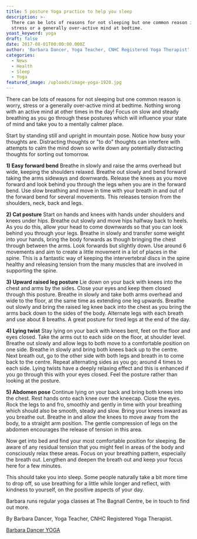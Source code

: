 ```yaml
---
title: 5 posture Yoga practice to help you sleep
description: >-
  There can be lots of reasons for not sleeping but one common reason is worry,
  stress or a generally over-active mind at bedtime. 
yoast_keyword: yoga
draft: false
date: 2017-08-01T00:00:00.000Z
author: 'Barbara Dancer, Yoga Teacher, CNHC Registered Yoga Therapist'
categories:
  - News
  - Health
  - Sleep
  - Yoga
featured_image: /uploads/image-yoga-1920.jpg
---
```


There can be lots of reasons for not sleeping but one common reason is worry, stress or a generally over-active mind at bedtime. Nothing wrong with an active mind at other times in the day! Focus on slow and steady breathing as you go through these postures which will influence your state of mind and take you to a mentally calmer place.

Start by standing still and upright in mountain pose. Notice how busy your thoughts are. Distracting thoughts or "to do" thoughts can interfere with attempts to calm the mind down so write down any potentially distracting thoughts for sorting out tomorrow.

**1) Easy forward bend**
Breathe in slowly and raise the arms overhead but wide, keeping the shoulders relaxed. Breathe out slowly and bend forward taking the arms sideways and downwards. Release the knees as you move forward and look behind you through the legs when you are in the forward bend. Use slow breathing and move in time with your breath in and out of the forward bend for several movements. This releases tension from the shoulders, neck, back and legs.

**2) Cat posture**
Start on hands and knees with hands under shoulders and knees under hips. Breathe out slowly and move hips halfway back to heels. As you do this, allow your head to come downwards so that you can look behind you through your legs. Breathe in slowly and transfer some weight into your hands, bring the body forwards as though bringing the chest through between the arms. Look forwards but slightly down. Use around 6 movements and aim to create a little movement in a lot of places in the spine. This is a fantastic way of keeping the intervertebral discs in the spine healthy and releasing tension from the many muscles that are involved in supporting the spine.

**3) Upward raised leg posture**
Lie down on your back with knees into the chest and arms by the sides. Close your eyes and keep them closed through this posture. Breathe in slowly and take both arms overhead and wide to the floor, at the same time as extending one leg upwards. Breathe out slowly and bring the raised leg knee back into the chest as you bring the arms back down to the sides of the body. Alternate legs with each breath and use about 8 breaths. A great posture for tired legs at the end of the day.

**4) Lying twist**
Stay lying on your back with knees bent, feet on the floor and eyes closed. Take the arms out to each side on the floor, at shoulder level. Breathe out slowly and allow legs to both move to a comfortable position on one side. Breathe in slowly and bring both knees back up to the centre. Next breath out, go to the other side with both legs and breath in to come back to the centre. Repeat alternating sides as you go; around 4 times to each side. Lying twists have a deeply relaxing effect and this is enhanced if you go through this with your eyes closed. Feel the posture rather than looking at the posture.

**5) Abdomen pose**
Continue lying on your back and bring both knees into the chest. Rest hands onto each knee over the kneecap. Close the eyes. Rock the legs to and fro, smoothly and gently in time with your breathing which should also be smooth, steady and slow. Bring your knees inward as you breathe out. Breathe in and allow the knees to move away from the body, to a straight arm position. The gentle compression of legs on the abdomen encourages the release of tension in this area.

Now get into bed and find your most comfortable position for sleeping. Be aware of any residual tension that you might feel in areas of the body and consciously relax these areas. Focus on your breathing pattern, especially the breath out. Lengthen and deepen the breath out and keep your focus here for a few minutes.

This should take you into sleep. Some people naturally take a bit more time to drop off, so use breathing for a little while longer and reflect, with kindness to yourself, on the positive aspects of your day.

Barbara runs regular yoga classes at The Bagnall Centre, be in touch to find out more.

By Barbara Dancer, Yoga Teacher, CNHC Registered Yoga Therapist.

[Barbara Dancer YOGA](http://www.barbaradanceryoga.co.uk/)
